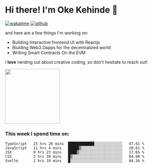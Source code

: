 # Hi there! I'm Oke Kehinde :cowboy_hat_face:

[![wakatime](https://wakatime.com/badge/user/5f3f42a0-7b4f-4c4b-b2da-012c5ac2fa62.svg)](https://wakatime.com/@5f3f42a0-7b4f-4c4b-b2da-012c5ac2fa62)
[![github](https://img.shields.io/github/followers/okeken?logo=github&style=plastic)](https://github.com/okeken?tab=followers)

and here are a few things I'm working on:

- Building Interactive frontend UI with Reactjs
- Biulding Web3 Dapps for the decentralized world
- Writing Smart Contracts On the EVM

I **love** nerding out about creative coding, so don't hesitate to reach out!


<img height="180em" src="https://github-readme-stats.vercel.app/api?username=okeken&show_icons=true&hide_border=true&&count_private=true&include_all_commits=true" />

### This week I spend time on:

<!--START_SECTION:waka-->
```text
TypeScript   25 hrs 26 mins  ████████████░░░░░░░░░░░░░   47.81 % 
JavaScript   11 hrs 4 mins   █████▒░░░░░░░░░░░░░░░░░░░   20.81 % 
JSX          9 hrs 23 mins   ████▒░░░░░░░░░░░░░░░░░░░░   17.65 % 
CSS          2 hrs 39 mins   █▒░░░░░░░░░░░░░░░░░░░░░░░   04.98 % 
Svelte       2 hrs 19 mins   █░░░░░░░░░░░░░░░░░░░░░░░░   04.36 % 
```
<!--END_SECTION:waka-->
